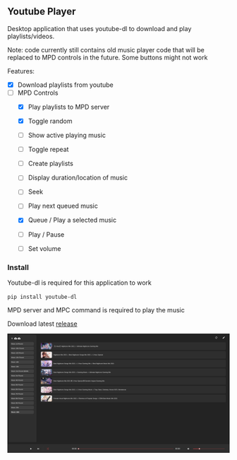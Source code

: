 ## Youtube Player

Desktop application that uses youtube-dl to download and play playlists/videos.

Note: code currently still contains old music player code that will be replaced to MPD controls in the future.
Some buttons might not work

Features:
  - [x] Download playlists from youtube
  - [ ] MPD Controls
    - [x] Play playlists to MPD server
    - [x] Toggle random
    - [ ] Show active playing music
    - [ ] Toggle repeat
    - [ ] Create playlists
    - [ ] Display duration/location of music
    - [ ] Seek
    - [ ] Play next queued music
    - [x] Queue / Play a selected music
    - [ ] Play / Pause
    - [ ] Set volume


### Install

Youtube-dl is required for this application to work

`pip install youtube-dl`

MPD server and MPC command is required to play the music

Download latest [release](https://github.com/myin142/yt-player/releases)

![Preview](preview.png)
